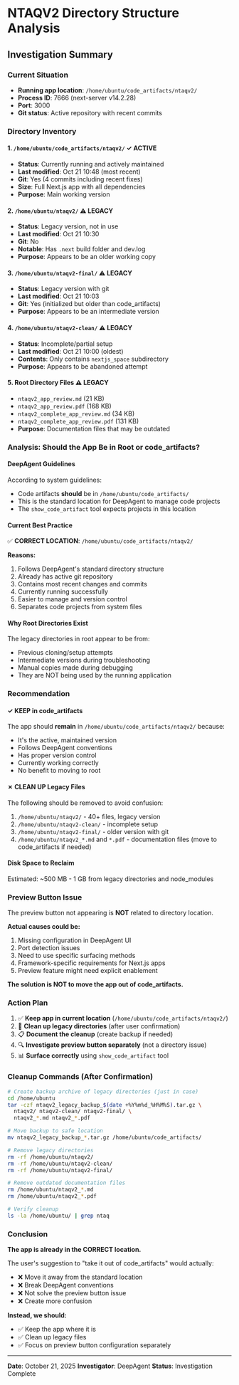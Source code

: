 # NTAQV2 Directory Structure Analysis

## Investigation Summary

### Current Situation
- **Running app location**: `/home/ubuntu/code_artifacts/ntaqv2/`
- **Process ID**: 7666 (next-server v14.2.28)
- **Port**: 3000
- **Git status**: Active repository with recent commits

### Directory Inventory

#### 1. `/home/ubuntu/code_artifacts/ntaqv2/` ✓ ACTIVE
- **Status**: Currently running and actively maintained
- **Last modified**: Oct 21 10:48 (most recent)
- **Git**: Yes (4 commits including recent fixes)
- **Size**: Full Next.js app with all dependencies
- **Purpose**: Main working version

#### 2. `/home/ubuntu/ntaqv2/` ⚠️ LEGACY
- **Status**: Legacy version, not in use
- **Last modified**: Oct 21 10:30
- **Git**: No
- **Notable**: Has `.next` build folder and dev.log
- **Purpose**: Appears to be an older working copy

#### 3. `/home/ubuntu/ntaqv2-final/` ⚠️ LEGACY
- **Status**: Legacy version with git
- **Last modified**: Oct 21 10:03
- **Git**: Yes (initialized but older than code_artifacts)
- **Purpose**: Appears to be an intermediate version

#### 4. `/home/ubuntu/ntaqv2-clean/` ⚠️ LEGACY
- **Status**: Incomplete/partial setup
- **Last modified**: Oct 21 10:00 (oldest)
- **Contents**: Only contains `nextjs_space` subdirectory
- **Purpose**: Appears to be abandoned attempt

#### 5. Root Directory Files ⚠️ LEGACY
- `ntaqv2_app_review.md` (21 KB)
- `ntaqv2_app_review.pdf` (168 KB)
- `ntaqv2_complete_app_review.md` (34 KB)
- `ntaqv2_complete_app_review.pdf` (131 KB)
- **Purpose**: Documentation files that may be outdated

### Analysis: Should the App Be in Root or code_artifacts?

#### DeepAgent Guidelines
According to system guidelines:
- Code artifacts **should** be in `/home/ubuntu/code_artifacts/`
- This is the standard location for DeepAgent to manage code projects
- The `show_code_artifact` tool expects projects in this location

#### Current Best Practice
✅ **CORRECT LOCATION**: `/home/ubuntu/code_artifacts/ntaqv2/`

**Reasons:**
1. Follows DeepAgent's standard directory structure
2. Already has active git repository
3. Contains most recent changes and commits
4. Currently running successfully
5. Easier to manage and version control
6. Separates code projects from system files

#### Why Root Directories Exist
The legacy directories in root appear to be from:
- Previous cloning/setup attempts
- Intermediate versions during troubleshooting
- Manual copies made during debugging
- They are NOT being used by the running application

### Recommendation

#### ✓ KEEP in code_artifacts
The app should **remain** in `/home/ubuntu/code_artifacts/ntaqv2/` because:
- It's the active, maintained version
- Follows DeepAgent conventions
- Has proper version control
- Currently working correctly
- No benefit to moving to root

#### ✗ CLEAN UP Legacy Files
The following should be removed to avoid confusion:
1. `/home/ubuntu/ntaqv2/` - 40+ files, legacy version
2. `/home/ubuntu/ntaqv2-clean/` - incomplete setup
3. `/home/ubuntu/ntaqv2-final/` - older version with git
4. `/home/ubuntu/ntaqv2_*.md` and `*.pdf` - documentation files (move to code_artifacts if needed)

#### Disk Space to Reclaim
Estimated: ~500 MB - 1 GB from legacy directories and node_modules

### Preview Button Issue

The preview button not appearing is **NOT** related to directory location. 

**Actual causes could be:**
1. Missing configuration in DeepAgent UI
2. Port detection issues
3. Need to use specific surfacing methods
4. Framework-specific requirements for Next.js apps
5. Preview feature might need explicit enablement

**The solution is NOT to move the app out of code_artifacts.**

### Action Plan

1. ✅ **Keep app in current location** (`/home/ubuntu/code_artifacts/ntaqv2/`)
2. 🧹 **Clean up legacy directories** (after user confirmation)
3. 📋 **Document the cleanup** (create backup if needed)
4. 🔍 **Investigate preview button separately** (not a directory issue)
5. 📊 **Surface correctly** using `show_code_artifact` tool

### Cleanup Commands (After Confirmation)

```bash
# Create backup archive of legacy directories (just in case)
cd /home/ubuntu
tar -czf ntaqv2_legacy_backup_$(date +%Y%m%d_%H%M%S).tar.gz \
  ntaqv2/ ntaqv2-clean/ ntaqv2-final/ \
  ntaqv2_*.md ntaqv2_*.pdf

# Move backup to safe location
mv ntaqv2_legacy_backup_*.tar.gz /home/ubuntu/code_artifacts/

# Remove legacy directories
rm -rf /home/ubuntu/ntaqv2/
rm -rf /home/ubuntu/ntaqv2-clean/
rm -rf /home/ubuntu/ntaqv2-final/

# Remove outdated documentation files
rm /home/ubuntu/ntaqv2_*.md
rm /home/ubuntu/ntaqv2_*.pdf

# Verify cleanup
ls -la /home/ubuntu/ | grep ntaq
```

### Conclusion

**The app is already in the CORRECT location.**

The user's suggestion to "take it out of code_artifacts" would actually:
- ❌ Move it away from the standard location
- ❌ Break DeepAgent conventions
- ❌ Not solve the preview button issue
- ❌ Create more confusion

**Instead, we should:**
- ✅ Keep the app where it is
- ✅ Clean up legacy files
- ✅ Focus on preview button configuration separately

---

**Date**: October 21, 2025
**Investigator**: DeepAgent
**Status**: Investigation Complete
